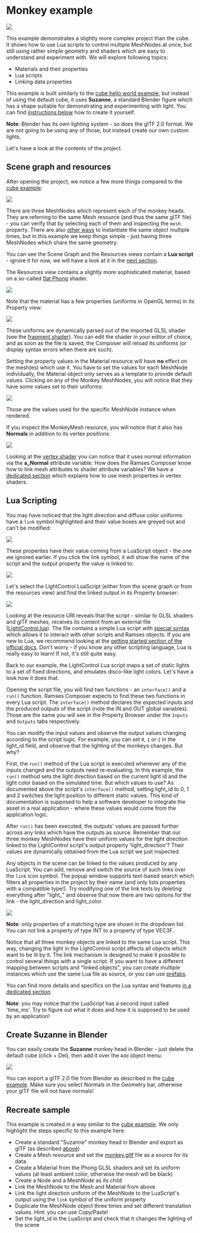 <!--
SPDX-License-Identifier: MPL-2.0

This file is part of Ramses Composer
(see https://github.com/GENIVI/ramses-composer-docs).

This Source Code Form is subject to the terms of the Mozilla Public License, v. 2.0.
If a copy of the MPL was not distributed with this file, You can obtain one at http://mozilla.org/MPL/2.0/.
-->

# Monkey example

![](./docs/viewport_preview.png)

This example demonstrates a slightly more complex project than the cube.
It shows how to use Lua scripts to control multiple MeshNodes at once, but still using rather simple geometry and shaders which are easy to understand and experiment with.
We will explore following topics:

* Materials and their properties
* Lua scripts
* Linking data properties

This example is built similarly to the [cube hello world example](../hello_world/manual.md), but instead of using the default cube, it uses __Suzanne__, a standard Blender figure which has a shape suitable for demonstrating and experimenting with light. You can find [instructions below](#create-suzanne-in-blender) how to create it yourself.

**Note**: Blender has its own lighting system - so does the glTF 2.0 format. We are not going to be using any of those, but instead create our own custom lights.

Let's have a look at the contents of the project.

## Scene graph and resources

After opening the project, we notice a few more things compared to the [cube example](../hello_world/manual.md):

![](./docs/scene_graph_view.png)

There are three MeshNodes which represent each of the monkey heads. They are referring to the same Mesh resource (and thus the same glTF file) - you can verify that by selecting each of them and inspecting the `mesh` property.
There are also [other ways](../prefabs/manual.md) to instantiate the same object multiple times, but in this example we keep things simple - just having three MeshNodes which share the same geometry.

You can see the Scene Graph and the Resources views contain a __Lua script__ - ignore it for now, we will have a look at it in the [next section](#lua-scripting).

The Resources view contains a slightly more sophisticated material, based on a so-called [flat Phong](https://en.wikipedia.org/wiki/Phong_shading) shader.

![](./docs/resources_view.png)

Note that the material has a few properties (uniforms in OpenGL terms) in its Property view:

![](./docs/material_properties.png)

These uniforms are dynamically parsed out of the imported GLSL shader (see the [fragment shader](./shaders/phong.frag#L8)). You can edit the shader in your editor of choice, and as soon as the file is saved, the Composer will reload its uniforms (or display syntax errors when there are such).

Setting the property values in the Material resource will have **no** effect on the mesh(es) which use it. You have to set the values for each MeshNode individually, the Material object only serves as a template to provide default values. Clicking on any of the Monkey MeshNodes, you will notice that they have some values set to their uniforms:

![](./docs/monkey_material.png)

Those are the values used for the specific MeshNode instance when rendered.

If you inspect the MonkeyMesh resource, you will notice that it also has __Normals__ in addition to its vertex positions:

![](./docs/monkey_mesh.png)

Looking at the [vertex shader](./shaders/phong.vert) you can notice that it uses normal information via the __a_Normal__ attribute variable. How does the Ramses Composer know how to link mesh attributes to shader attribute variables? We have a [dedicated section](../conventions/manual.md#attributes) which explains how to use mesh properties in vertex shaders.

## Lua Scripting

You may have noticed that the light direction and diffuse color uniforms have a `link` symbol highlighted and their value boxes are greyed out and can't be modified:

![](./docs/links_highlighted.png)

These properites have their value coming from a LuaScript object - the one we ignored earlier. If you click the link symbol, it will show the name of the script and the output property the value is linked to:

![](./docs/link.png)

Let's select the LightControl LuaScript (either from the scene graph or from the resources view) and find the linked output in its Property browser:

![](./docs/lua_script.png)

Looking at the resource URI reveals that the script - similar to GLSL shaders and glTF meshes, receives its content from an external file ([LightControl.lua](./scripts/LightControl.lua)).
The file contains a simple Lua script with [special syntax](../lua_syntax/manual.md) which allows it to interact with other scripts and Ramses objects.
If you are new to Lua, we recommend looking at the [getting started section of the official docs](https://www.lua.org/pil/1.html). Don't worry - if you know any other scripting language, Lua is really easy to learn! If not, it's still quite easy.

Back to our example, the LightControl Lua script maps a set of static lights to a set of fixed directions, and emulates disco-like light colors. Let's have a look how it does that.

Opening the script file, you will find two functions - an `interface()` and a `run()` function. Ramses Composer expects to find these two functions in every Lua script.
The `interface()` method declares the expected inputs and the produced outputs of the script (note the IN and OUT global variables).
Those are the same you will see in the Property Browser under the `Inputs` and `Outputs` tabs respectively.

You can modify the input values and observe the output values changing according to the script logic.
For example, you can set `0`, `1` or `2` in the light_id field, and observe that the lighting of the monkeys changes. But why?

First, the `run()` method of the Lua script is executed whenever any of the inputs changed and the outputs need re-evaluating. In this example, the `run()`
method sets the light direction based on the current light id and the light color based on the simulated time.
But which values to use? As documented above the script's `interface()` method, setting light_id to 0, 1 and 2 switches the light position to different static values.
This kind of documentation is supposed to help a software developer to integrate
the asset in a real application - where these values would come from the application logic.

After `run()` has been executed, the outputs' values are passed further across any links which have the outputs as source.
Remember that our three monkey MeshNodes have their uniform values for the light direction linked to the LightControl script's output property 'light_direction'? Their values are
dynamically obtained from the Lua script we just inspected.

Any objects in the scene can be linked to the values produced by any LuaScript. You can add, remove and switch the source of such links over the `link` icon symbol. The popup window supports text-based search which filters all
properties in the project by their name (and only lists properties with a compatible type!). Try modifying one of the link texts by deleting everything after "light_" and observe that
now there are two options for the link - the light_direction and light_color.

![](./docs/search_properties.png)

**Note**: only properties of a matching type are shown in the dropdown list. You can not link a property of type INT to a property of type VEC3F.

Notice that all three monkey objects are linked to the same Lua script. This way, changing the light in the LightControl script
affects all objects which want to be lit by it. The link mechanism is designed to make it possible
to control several things with a single script. If you want to have a different mapping between scripts and "linked objects", you can create multiple instances which use the same Lua file as source, or you can use [prefabs](../prefabs/manual.md).

You can find more details and specifics on the Lua syntax and features [in a dedicated section](../lua_syntax/manual.md).

**Note**: you may notice that the LuaScript has a second input called 'time_ms'. Try to figure out what it does and how it is supposed to be used by an application!

## Create Suzanne in Blender

You can easily create the __Suzanne__ monkey head in Blender - just delete the default cube (click + Del), then add it over the `Add` object menu:

![](./docs/suzanne_blender.png)

You can export a glTF 2.0 file from Blender as described in the [cube example](../hello_world/manual.md#export-gltf-from-blender).
Make sure you select Normals in the Geometry bar, otherwise your glTF file will not have normals!

## Recreate sample

This example is created in a way similar to the [cube example](../hello_world/manual.md#recreate-sample). We only highlight the steps specific to this example here:

* Create a standard "Suzanne" monkey head in Blender and export as glTF (as described [above](#create-suzanne-in-blender))
* Create a Mesh resource and set the [monkey.gltf](./meshes/monkey.gltf) file as a source for its data
* Create a Material from the Phong GLSL shaders and set its uniform values (at least ambient color, otherwise the mesh will be black)
* Create a Node and a MeshNode as its child
* Link the MeshNode to the Mesh and Material from above
* Link the light direction uniform of the MeshNode to the LuaScript's output using the `link` symbol of the uniform property
* Duplicate the MeshNode object three times and set different translation values. Hint: you can use Copy/Paste!
* Set the light_id in the LuaScript and check that it changes the lighting of the scene
